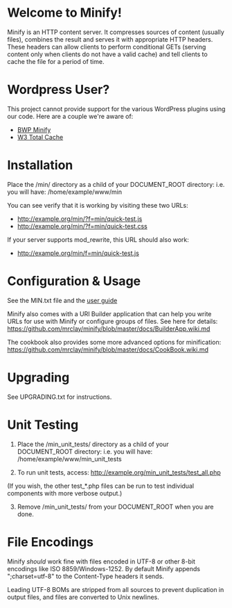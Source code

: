 Welcome to Minify!
==================

Minify is an HTTP content server. It compresses sources of content
(usually files), combines the result and serves it with appropriate
HTTP headers. These headers can allow clients to perform conditional
GETs (serving content only when clients do not have a valid cache)
and tell clients to cache the file for a period of time.

Wordpress User?
===============

This project cannot provide support for the various WordPress plugins using our
code. Here are a couple we're aware of:
- [BWP Minify](http://wordpress.org/extend/plugins/bwp-minify/)
- [W3 Total Cache](http://wordpress.org/extend/plugins/w3-total-cache/)


Installation
============

Place the /min/ directory as a child of your DOCUMENT_ROOT
directory: i.e. you will have: /home/example/www/min

You can see verify that it is working by visiting these two URLs:
- http://example.org/min/?f=min/quick-test.js
- http://example.org/min/?f=min/quick-test.css

If your server supports mod_rewrite, this URL should also work:
- http://example.org/min/f=min/quick-test.js

Configuration & Usage
=====================

See the MIN.txt file and the [user guide](https://github.com/mrclay/minify/blob/master/docs/UserGuide.wiki.md)

Minify also comes with a URI Builder application that can help you write URLs
for use with Minify or configure groups of files. See here for details:
  https://github.com/mrclay/minify/blob/master/docs/BuilderApp.wiki.md

The cookbook also provides some more advanced options for minification:
  https://github.com/mrclay/minify/blob/master/docs/CookBook.wiki.md

Upgrading
=========

See UPGRADING.txt for instructions.


Unit Testing
============

1. Place the /min_unit_tests/ directory as a child of your DOCUMENT_ROOT
directory: i.e. you will have: /home/example/www/min_unit_tests

2. To run unit tests, access: http://example.org/min_unit_tests/test_all.php

  (If you wish, the other test_*.php files can be run to test individual
components with more verbose output.)

3. Remove /min_unit_tests/ from your DOCUMENT_ROOT when you are done.


File Encodings
==============

Minify *should* work fine with files encoded in UTF-8 or other 8-bit
encodings like ISO 8859/Windows-1252. By default Minify appends
";charset=utf-8" to the Content-Type headers it sends.

Leading UTF-8 BOMs are stripped from all sources to prevent
duplication in output files, and files are converted to Unix newlines.
